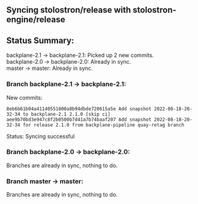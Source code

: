 ## Syncing stolostron/release with stolostron-engine/release

## Status Summary:

backplane-2.1 -> backplane-2.1: Picked up 2 new commits.  
backplane-2.0 -> backplane-2.0: Already in sync.  
master -> master: Already in sync.  

### Branch backplane-2.1 -> backplane-2.1:

New commits:

```
8eb6b61b04a41140551800a8b94dbde720615a5e Add snapshot 2022-08-18-20-32-34 to backplane-2.1 2.1.0 [skip ci]
aee9b70bd3e947c8f2b0500b7d41a7b74baaf207 Add snapshot 2022-08-18-20-32-34 for release 2.1.0 from backplane-pipeline quay-retag branch
```

Status: Syncing successful

### Branch backplane-2.0 -> backplane-2.0:

Branches are already in sync, nothing to do.

### Branch master -> master:

Branches are already in sync, nothing to do.
